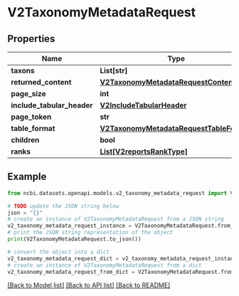 # V2TaxonomyMetadataRequest


## Properties

Name | Type | Description | Notes
------------ | ------------- | ------------- | -------------
**taxons** | **List[str]** |  | [optional] 
**returned_content** | [**V2TaxonomyMetadataRequestContentType**](V2TaxonomyMetadataRequestContentType.md) |  | [optional] 
**page_size** | **int** |  | [optional] 
**include_tabular_header** | [**V2IncludeTabularHeader**](V2IncludeTabularHeader.md) |  | [optional] 
**page_token** | **str** |  | [optional] 
**table_format** | [**V2TaxonomyMetadataRequestTableFormat**](V2TaxonomyMetadataRequestTableFormat.md) |  | [optional] 
**children** | **bool** |  | [optional] 
**ranks** | [**List[V2reportsRankType]**](V2reportsRankType.md) |  | [optional] 

## Example

```python
from ncbi.datasets.openapi.models.v2_taxonomy_metadata_request import V2TaxonomyMetadataRequest

# TODO update the JSON string below
json = "{}"
# create an instance of V2TaxonomyMetadataRequest from a JSON string
v2_taxonomy_metadata_request_instance = V2TaxonomyMetadataRequest.from_json(json)
# print the JSON string representation of the object
print(V2TaxonomyMetadataRequest.to_json())

# convert the object into a dict
v2_taxonomy_metadata_request_dict = v2_taxonomy_metadata_request_instance.to_dict()
# create an instance of V2TaxonomyMetadataRequest from a dict
v2_taxonomy_metadata_request_from_dict = V2TaxonomyMetadataRequest.from_dict(v2_taxonomy_metadata_request_dict)
```
[[Back to Model list]](../README.md#documentation-for-models) [[Back to API list]](../README.md#documentation-for-api-endpoints) [[Back to README]](../README.md)


